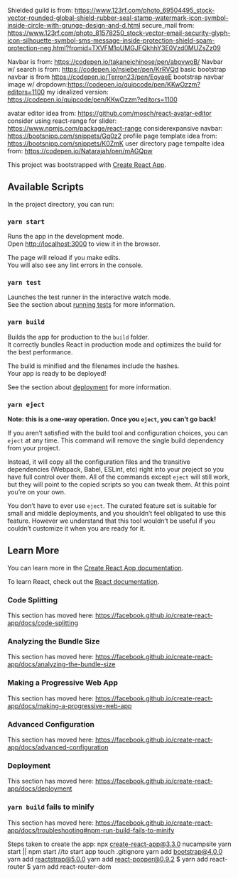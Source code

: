 Shielded guild is from: https://www.123rf.com/photo_69504495_stock-vector-rounded-global-shield-rubber-seal-stamp-watermark-icon-symbol-inside-circle-with-grunge-design-and-d.html
secure_mail from: https://www.123rf.com/photo_81578250_stock-vector-email-security-glyph-icon-silhouette-symbol-sms-message-inside-protection-shield-spam-protection-neg.html?fromid=TXVFM1pUMGJFQkhhY3E0Vzd0MUZsZz09

Navbar is from: https://codepen.io/takaneichinose/pen/abovwoB/
Navbar w/ search is from: https://codepen.io/nsieber/pen/KrRVQd
basic bootstrap navbar is from https://codepen.io/Terron23/pen/EoyaeE
bootstrap navbar image w/ dropdown:https://codepen.io/quipcode/pen/KKwOzzm?editors=1100 
my idealized version: https://codepen.io/quipcode/pen/KKwOzzm?editors=1100


avatar editor idea from: https://github.com/mosch/react-avatar-editor
consider using react-range for slider: https://www.npmjs.com/package/react-range 
considerexpansive navbar: https://bootsnipp.com/snippets/Gq0z2
profile page template idea from: https://bootsnipp.com/snippets/K0ZmK
user directory page tempalte idea from: https://codepen.io/Natarajah/pen/mAGQpw


This project was bootstrapped with [Create React App](https://github.com/facebook/create-react-app).

## Available Scripts

In the project directory, you can run:

### `yarn start`

Runs the app in the development mode.<br />
Open [http://localhost:3000](http://localhost:3000) to view it in the browser.

The page will reload if you make edits.<br />
You will also see any lint errors in the console.

### `yarn test`

Launches the test runner in the interactive watch mode.<br />
See the section about [running tests](https://facebook.github.io/create-react-app/docs/running-tests) for more information.

### `yarn build`

Builds the app for production to the `build` folder.<br />
It correctly bundles React in production mode and optimizes the build for the best performance.

The build is minified and the filenames include the hashes.<br />
Your app is ready to be deployed!

See the section about [deployment](https://facebook.github.io/create-react-app/docs/deployment) for more information.

### `yarn eject`

**Note: this is a one-way operation. Once you `eject`, you can’t go back!**

If you aren’t satisfied with the build tool and configuration choices, you can `eject` at any time. This command will remove the single build dependency from your project.

Instead, it will copy all the configuration files and the transitive dependencies (Webpack, Babel, ESLint, etc) right into your project so you have full control over them. All of the commands except `eject` will still work, but they will point to the copied scripts so you can tweak them. At this point you’re on your own.

You don’t have to ever use `eject`. The curated feature set is suitable for small and middle deployments, and you shouldn’t feel obligated to use this feature. However we understand that this tool wouldn’t be useful if you couldn’t customize it when you are ready for it.

## Learn More

You can learn more in the [Create React App documentation](https://facebook.github.io/create-react-app/docs/getting-started).

To learn React, check out the [React documentation](https://reactjs.org/).

### Code Splitting

This section has moved here: https://facebook.github.io/create-react-app/docs/code-splitting

### Analyzing the Bundle Size

This section has moved here: https://facebook.github.io/create-react-app/docs/analyzing-the-bundle-size

### Making a Progressive Web App

This section has moved here: https://facebook.github.io/create-react-app/docs/making-a-progressive-web-app

### Advanced Configuration

This section has moved here: https://facebook.github.io/create-react-app/docs/advanced-configuration

### Deployment

This section has moved here: https://facebook.github.io/create-react-app/docs/deployment

### `yarn build` fails to minify

This section has moved here: https://facebook.github.io/create-react-app/docs/troubleshooting#npm-run-build-fails-to-minify


Steps taken to create the app:
npx create-react-app@3.3.0 nucampsite
yarn start || npm start //to start app
touch .gitignore
yarn add bootstrap@4.0.0
yarn add reactstrap@5.0.0
yarn add react-popper@0.9.2
$ yarn add react-router
$ yarn add react-router-dom
